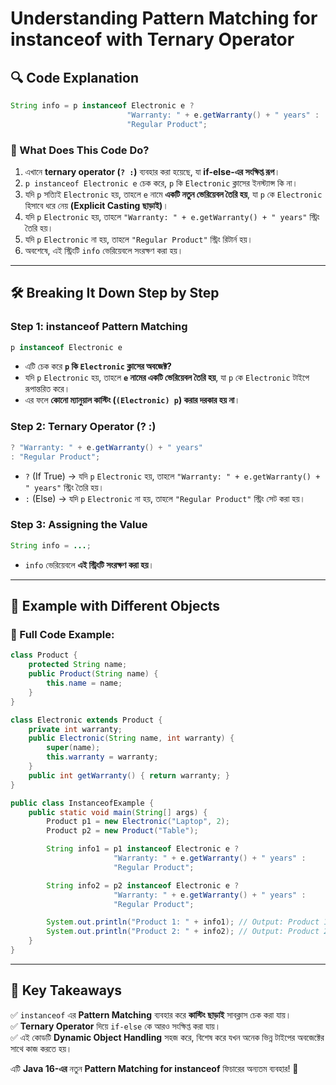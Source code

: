  
# **Understanding Pattern Matching for instanceof with Ternary Operator**

## **🔍 Code Explanation**
```java
String info = p instanceof Electronic e ? 
                          "Warranty: " + e.getWarranty() + " years" : 
                          "Regular Product";
```
### **📌 What Does This Code Do?**
1. এখানে **ternary operator (`? :`)** ব্যবহার করা হয়েছে, যা **if-else-এর সংক্ষিপ্ত রূপ**।  
2. `p instanceof Electronic e` চেক করে, `p` কি `Electronic` ক্লাসের ইনস্ট্যান্স কি না।  
3. যদি `p` সত্যিই `Electronic` হয়, তাহলে `e` নামে **একটি নতুন ভেরিয়েবল তৈরি হয়**, যা `p` কে `Electronic` হিসাবে ধরে নেয় **(Explicit Casting ছাড়াই)**।  
4. যদি `p` `Electronic` হয়, তাহলে `"Warranty: " + e.getWarranty() + " years"` স্ট্রিং তৈরি হয়।  
5. যদি `p` `Electronic` না হয়, তাহলে `"Regular Product"` স্ট্রিং রিটার্ন হয়।  
6. অবশেষে, এই স্ট্রিংটি `info` ভেরিয়েবলে সংরক্ষণ করা হয়।

---

## **🛠️ Breaking It Down Step by Step**
### **Step 1: instanceof Pattern Matching**
```java
p instanceof Electronic e
```
- এটি চেক করে **`p` কি `Electronic` ক্লাসের অবজেক্ট?**  
- যদি `p` `Electronic` হয়, তাহলে **`e` নামের একটি ভেরিয়েবল তৈরি হয়**, যা `p` কে `Electronic` টাইপে রূপান্তরিত করে।  
- এর ফলে **কোনো ম্যানুয়াল কাস্টিং (`(Electronic) p`) করার দরকার হয় না**।

### **Step 2: Ternary Operator (? :)**
```java
? "Warranty: " + e.getWarranty() + " years" 
: "Regular Product";
```
- `?` (If True) → যদি `p` `Electronic` হয়, তাহলে `"Warranty: " + e.getWarranty() + " years"` স্ট্রিং তৈরি হয়।  
- `:` (Else) → যদি `p` `Electronic` না হয়, তাহলে `"Regular Product"` স্ট্রিং সেট করা হয়।

### **Step 3: Assigning the Value**
```java
String info = ...;
```
- `info` ভেরিয়েবলে **এই স্ট্রিংটি সংরক্ষণ করা হয়**।  

---

## **📌 Example with Different Objects**
### **📝 Full Code Example:**
```java
class Product {
    protected String name;
    public Product(String name) {
        this.name = name;
    }
}

class Electronic extends Product {
    private int warranty;
    public Electronic(String name, int warranty) {
        super(name);
        this.warranty = warranty;
    }
    public int getWarranty() { return warranty; }
}

public class InstanceofExample {
    public static void main(String[] args) {
        Product p1 = new Electronic("Laptop", 2);
        Product p2 = new Product("Table");

        String info1 = p1 instanceof Electronic e ? 
                       "Warranty: " + e.getWarranty() + " years" : 
                       "Regular Product";

        String info2 = p2 instanceof Electronic e ? 
                       "Warranty: " + e.getWarranty() + " years" : 
                       "Regular Product";

        System.out.println("Product 1: " + info1); // Output: Product 1: Warranty: 2 years
        System.out.println("Product 2: " + info2); // Output: Product 2: Regular Product
    }
}
```

---

## **📌 Key Takeaways**
✅ `instanceof` এর **Pattern Matching** ব্যবহার করে **কাস্টিং ছাড়াই** সাবক্লাস চেক করা যায়।  
✅ **Ternary Operator** দিয়ে `if-else` কে আরও সংক্ষিপ্ত করা যায়।  
✅ এই কোডটি **Dynamic Object Handling** সহজ করে, বিশেষ করে যখন অনেক ভিন্ন টাইপের অবজেক্টের সাথে কাজ করতে হয়।  

এটি **Java 16-এর** নতুন **Pattern Matching for instanceof** ফিচারের অন্যতম ব্যবহার! 🚀  
